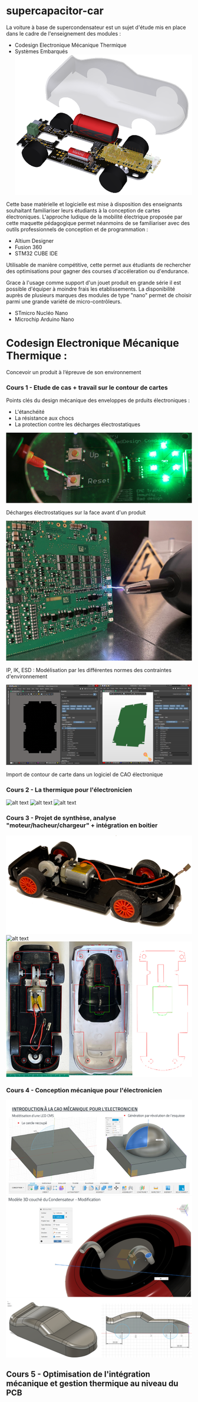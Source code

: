 # supercapacitor-car

La voiture à base de supercondensateur est un sujet d'étude mis en place dans le cadre de l'enseignement des modules : 
- Codesign Electronique Mécanique Thermique
- Systèmes Embarqués
![alt text](Images/car.png)

Cette base matérielle et logicielle est mise à disposition des enseignants souhaitant familiariser leurs étudiants à la conception de cartes électroniques.
L'approche ludique de la mobilité électrique proposée par cette maquette pédagogique permet néanmoins de se familiariser avec des outils professionnels de conception et de programmation : 
- Altium Designer
- Fusion 360
- STM32 CUBE IDE

Utilisable de manière compétitive, cette permet aux étudiants de rechercher des optimisations pour gagner des courses d'accéleration ou d'endurance.

Grace à l'usage comme support d'un jouet produit en grande série il est possible d'équiper à moindre frais les etablissements.
La disponibilité auprès de plusieurs marques des modules de type "nano" permet de choisir parmi une grande variété de micro-contrôleurs.
- STmicro Nucléo Nano
- Microchip Arduino Nano

# Codesign Electronique Mécanique Thermique : 
Concevoir un produit à l‘épreuve de son environnement

### Cours 1 - Etude de cas + travail sur le contour de cartes

Points clés du design mécanique des enveloppes de prduits électroniques : 
- L'étanchéité
- La résistance aux chocs
- La protection contre les décharges électrostatiques

![alt text](Images/cours-1-1.png) 

Décharges électrostatiques sur la face avant d'un produit

![alt text](Images/cours-1-2.png)

IP, IK, ESD : Modélisation par les différentes normes des contraintes d'environnement

![alt text](Images/cours-1-3.png)

Import de contour de carte dans un logiciel de CAO électronique

### Cours 2 - La thermique pour l'électronicien
![alt text](Images/cours-2-1.png) ![alt text](Images/cours-2-2.png)
![alt text](Images/cours-2-3.png)

### Cours 3 - Projet de synthèse, analyse "moteur/hacheur/chargeur" + intégration en boitier
![alt text](Images/cours-3-1.png) ![alt text](Images/cours-3-2.png)
![alt text](Images/cours-3-3.png)

### Cours 4 - Conception mécanique pour l'électronicien
![alt text](Images/cours-4-1.png) ![alt text](Images/cours-4-2.png)
![alt text](Images/cours-4-3.png)

## Cours 5 - Optimisation de l'intégration mécanique et gestion thermique au niveau du PCB

